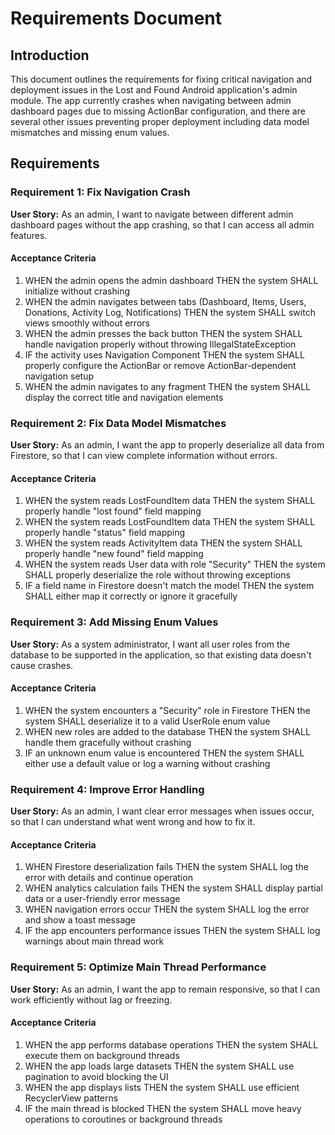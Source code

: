# Requirements Document

## Introduction

This document outlines the requirements for fixing critical navigation and deployment issues in the Lost and Found Android application's admin module. The app currently crashes when navigating between admin dashboard pages due to missing ActionBar configuration, and there are several other issues preventing proper deployment including data model mismatches and missing enum values.

## Requirements

### Requirement 1: Fix Navigation Crash

**User Story:** As an admin, I want to navigate between different admin dashboard pages without the app crashing, so that I can access all admin features.

#### Acceptance Criteria

1. WHEN the admin opens the admin dashboard THEN the system SHALL initialize without crashing
2. WHEN the admin navigates between tabs (Dashboard, Items, Users, Donations, Activity Log, Notifications) THEN the system SHALL switch views smoothly without errors
3. WHEN the admin presses the back button THEN the system SHALL handle navigation properly without throwing IllegalStateException
4. IF the activity uses Navigation Component THEN the system SHALL properly configure the ActionBar or remove ActionBar-dependent navigation setup
5. WHEN the admin navigates to any fragment THEN the system SHALL display the correct title and navigation elements

### Requirement 2: Fix Data Model Mismatches

**User Story:** As an admin, I want the app to properly deserialize all data from Firestore, so that I can view complete information without errors.

#### Acceptance Criteria

1. WHEN the system reads LostFoundItem data THEN the system SHALL properly handle "lost found" field mapping
2. WHEN the system reads LostFoundItem data THEN the system SHALL properly handle "status" field mapping
3. WHEN the system reads ActivityItem data THEN the system SHALL properly handle "new found" field mapping
4. WHEN the system reads User data with role "Security" THEN the system SHALL properly deserialize the role without throwing exceptions
5. IF a field name in Firestore doesn't match the model THEN the system SHALL either map it correctly or ignore it gracefully

### Requirement 3: Add Missing Enum Values

**User Story:** As a system administrator, I want all user roles from the database to be supported in the application, so that existing data doesn't cause crashes.

#### Acceptance Criteria

1. WHEN the system encounters a "Security" role in Firestore THEN the system SHALL deserialize it to a valid UserRole enum value
2. WHEN new roles are added to the database THEN the system SHALL handle them gracefully without crashing
3. IF an unknown enum value is encountered THEN the system SHALL either use a default value or log a warning without crashing

### Requirement 4: Improve Error Handling

**User Story:** As an admin, I want clear error messages when issues occur, so that I can understand what went wrong and how to fix it.

#### Acceptance Criteria

1. WHEN Firestore deserialization fails THEN the system SHALL log the error with details and continue operation
2. WHEN analytics calculation fails THEN the system SHALL display partial data or a user-friendly error message
3. WHEN navigation errors occur THEN the system SHALL log the error and show a toast message
4. IF the app encounters performance issues THEN the system SHALL log warnings about main thread work

### Requirement 5: Optimize Main Thread Performance

**User Story:** As an admin, I want the app to remain responsive, so that I can work efficiently without lag or freezing.

#### Acceptance Criteria

1. WHEN the app performs database operations THEN the system SHALL execute them on background threads
2. WHEN the app loads large datasets THEN the system SHALL use pagination to avoid blocking the UI
3. WHEN the app displays lists THEN the system SHALL use efficient RecyclerView patterns
4. IF the main thread is blocked THEN the system SHALL move heavy operations to coroutines or background threads
